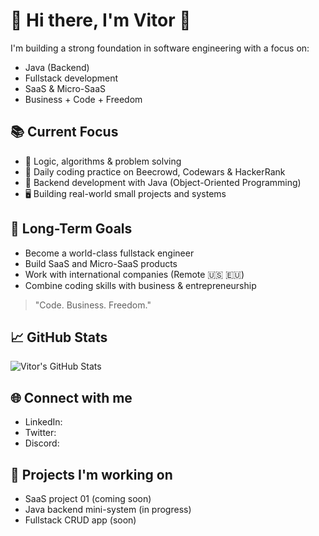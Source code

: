 # 👋 Hi there, I'm Vitor 🚀

I'm building a strong foundation in software engineering with a focus on:

- Java (Backend)  
- Fullstack development  
- SaaS & Micro-SaaS  
- Business + Code + Freedom  

## 📚 Current Focus

- 🔢 Logic, algorithms & problem solving  
- 🧠 Daily coding practice on Beecrowd, Codewars & HackerRank  
- 🔧 Backend development with Java (Object-Oriented Programming)  
- 🖥️ Building real-world small projects and systems  

## 🎯 Long-Term Goals

- Become a world-class fullstack engineer  
- Build SaaS and Micro-SaaS products  
- Work with international companies (Remote 🇺🇸 🇪🇺)  
- Combine coding skills with business & entrepreneurship  

> "Code. Business. Freedom."  

## 📈 GitHub Stats

![Vitor's GitHub Stats](https://github-readme-stats.vercel.app/api?username=vitorpielechovski&show_icons=true&theme=radical)  

## 🌐 Connect with me

- LinkedIn:
- Twitter: 
- Discord:

## 🚀 Projects I'm working on

- SaaS project 01 (coming soon)  
- Java backend mini-system (in progress)  
- Fullstack CRUD app (soon)  
